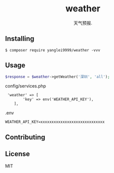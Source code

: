 <h1 align="center"> weather </h1>

<p align="center"> 天气预报.</p>


## Installing

```shell
$ composer require yanglei9999/weather -vvv
```

## Usage

```php
$response = $weather->getWeather('深圳', 'all');
```
config/services.php
```angular2html
 'weather' => [
        'key' => env('WEATHER_API_KEY'),
    ],
```

.env
```angular2html
WEATHER_API_KEY=xxxxxxxxxxxxxxxxxxxxxxxxxxxxx
```
## Contributing


## License

MIT
